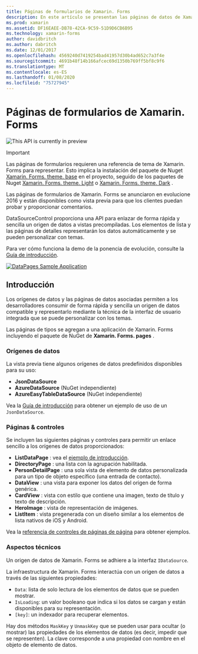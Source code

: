 ```yaml
---
title: Páginas de formularios de Xamarin. Forms
description: En este artículo se presentan las páginas de datos de Xamarin. Forms, que proporcionan una API para enlazar de forma rápida y sencilla un origen de datos a vistas precompiladas.
ms.prod: xamarin
ms.assetid: DF16EAEE-DB78-42CA-9C59-51D9D6CB6B95
ms.technology: xamarin-forms
author: davidbritch
ms.author: dabritch
ms.date: 12/01/2017
ms.openlocfilehash: 4569240d7419254bad41957d30b4ad652c7a3f4e
ms.sourcegitcommit: 4691b48f14b166afcec69d1350b769ff5bf8c9f6
ms.translationtype: MT
ms.contentlocale: es-ES
ms.lasthandoff: 01/08/2020
ms.locfileid: "75727945"
---
```

# <a name="xamarinforms-datapages"></a>Páginas de formularios de Xamarin. Forms

![](~/media/shared/preview.png "This API is currently in preview")

> [!IMPORTANT]
> Las páginas de formularios requieren una referencia de tema de Xamarin. Forms para representar. Esto implica la instalación del paquete de Nuget [Xamarin. Forms. theme. base](https://www.nuget.org/packages/Xamarin.Forms.Theme.Base/) en el proyecto, seguido de los paquetes de Nuget [Xamarin. Forms. theme. Light](https://www.nuget.org/packages/Xamarin.Forms.Theme.Light/) o [Xamarin. Forms. theme. Dark](https://www.nuget.org/packages/Xamarin.Forms.Theme.Dark/) .

Las páginas de formularios de Xamarin. Forms se anunciaron en evolucione 2016 y están disponibles como vista previa para que los clientes puedan probar y proporcionar comentarios.

DataSourceControl proporciona una API para enlazar de forma rápida y sencilla un origen de datos a vistas precompiladas. Los elementos de lista y las páginas de detalles representarán los datos automáticamente y se pueden personalizar con temas.

Para ver cómo funciona la demo de la ponencia de evolución, consulte la [Guía de introducción](get-started.md).

[![](images/demo-sml.png "DataPages Sample Application")](images/demo.png#lightbox "DataPages Sample Application")

## <a name="introduction"></a>Introducción

Los orígenes de datos y las páginas de datos asociadas permiten a los desarrolladores consumir de forma rápida y sencilla un origen de datos compatible y representarlo mediante la técnica de la interfaz de usuario integrada que se puede personalizar con los temas.

Las páginas de tipos se agregan a una aplicación de Xamarin. Forms incluyendo el paquete de NuGet de **Xamarin. Forms. pages** .

### <a name="data-sources"></a>Orígenes de datos

La vista previa tiene algunos orígenes de datos predefinidos disponibles para su uso:

* **JsonDataSource**
* **AzureDataSource** (NuGet independiente)
* **AzureEasyTableDataSource** (NuGet independiente)

Vea la [Guía de introducción](get-started.md) para obtener un ejemplo de uso de un `JsonDataSource`.

### <a name="pages--controls"></a>Páginas & controles

Se incluyen las siguientes páginas y controles para permitir un enlace sencillo a los orígenes de datos proporcionados:

* **ListDataPage** : vea el [ejemplo de introducción](get-started.md).
* **DirectoryPage** : una lista con la agrupación habilitada.
* **PersonDetailPage** : una sola vista de elemento de datos personalizada para un tipo de objeto específico (una entrada de contacto).
* **DataView** : una vista para exponer los datos del origen de forma genérica.
* **CardView** : vista con estilo que contiene una imagen, texto de título y texto de descripción.
* **HeroImage** : vista de representación de imágenes.
* **ListItem** : vista pregenerada con un diseño similar a los elementos de lista nativos de iOS y Android.

Vea la [referencia de controles de páginas de página](controls.md) para obtener ejemplos.

### <a name="under-the-hood"></a>Aspectos técnicos

Un origen de datos de Xamarin. Forms se adhiere a la interfaz `IDataSource`.

La infraestructura de Xamarin. Forms interactúa con un origen de datos a través de las siguientes propiedades:

* `Data`: lista de solo lectura de los elementos de datos que se pueden mostrar.
* `IsLoading`: un valor booleano que indica si los datos se cargan y están disponibles para su representación.
* `[key]`: un indexador para recuperar elementos.

Hay dos métodos `MaskKey` y `UnmaskKey` que se pueden usar para ocultar (o mostrar) las propiedades de los elementos de datos (es decir, impedir que se representen).
La clave corresponde a una propiedad con nombre en el objeto de elemento de datos.
